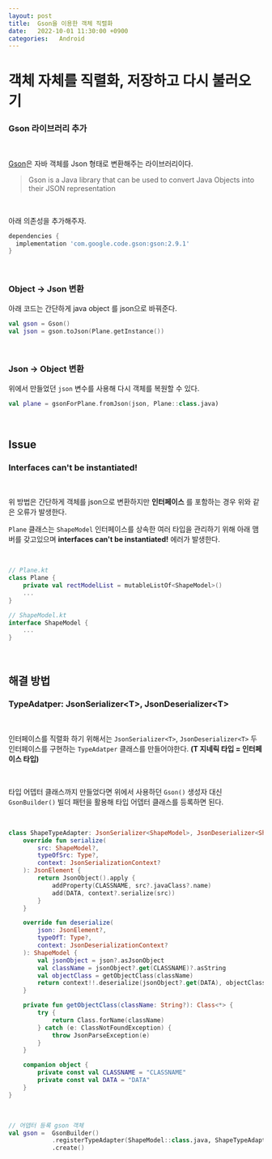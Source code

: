 ```yaml
---
layout: post
title:  Gson을 이용한 객체 직렬화
date:   2022-10-01 11:30:00 +0900
categories:   Android
---
```


# 객체 자체를 직렬화, 저장하고 다시 불러오기

### Gson 라이브러리 추가

<br>

[Gson]은 자바 객체를 Json 형태로 변환해주는 라이브러리이다.
> Gson is a Java library that can be used to convert Java Objects into their JSON representation

[Gson]: https://github.com/google/gson#download

<br>

아래 의존성을 추가해주자.

```Groovy
dependencies {
  implementation 'com.google.code.gson:gson:2.9.1'
}
```

<br>

### Object -> Json 변환

아래 코드는 간단하게 java object 를 json으로 바꿔준다.

```kotlin
val gson = Gson()
val json = gson.toJson(Plane.getInstance())
```

<br>

### Json -> Object 변환

위에서 만들었던 `json` 변수를 사용해 다시 객체를 복원할 수 있다.

```kotlin
val plane = gsonForPlane.fromJson(json, Plane::class.java)
```

<br>

## Issue
### Interfaces can't be instantiated!

<br>

위 방법은 간단하게 객체를 json으로 변환하지만 __인터페이스__ 를 포함하는 경우 위와 같은 오류가 발생한다.

`Plane` 클래스는 `ShapeModel` 인터페이스를 상속한 여러 타입을 관리하기 위해 아래 맴버를 갖고있으며 __interfaces can't be instantiated!__ 에러가 발생한다.

<br>

```kotlin
// Plane.kt
class Plane {
    private val rectModelList = mutableListOf<ShapeModel>()
    ...
}

// ShapeModel.kt
interface ShapeModel {
    ...
}
```

<br>

## 해결 방법 
### TypeAdatper: JsonSerializer\<T>, JsonDeserializer\<T>

<br>

인터페이스를 직렬화 하기 위해서는 `JsonSerializer<T>`, `JsonDeserializer<T>` 두 인터페이스를 구현하는 `TypeAdatper` 클래스를 만들어야한다. __(T 지네릭 타입 = 인터페이스 타입)__

<br>

타입 어뎁터 클래스까지 만들었다면 위에서 사용하던 `Gson()` 생성자 대신 `GsonBuilder()` 빌더 패턴을 활용해 타입 어뎁터 클래스를 등록하면 된다.

<br>

```kotlin
class ShapeTypeAdapter: JsonSerializer<ShapeModel>, JsonDeserializer<ShapeModel> {
    override fun serialize(
        src: ShapeModel?,
        typeOfSrc: Type?,
        context: JsonSerializationContext?
    ): JsonElement {
        return JsonObject().apply {
            addProperty(CLASSNAME, src?.javaClass?.name)
            add(DATA, context?.serialize(src))
        }
    }

    override fun deserialize(
        json: JsonElement?,
        typeOfT: Type?,
        context: JsonDeserializationContext?
    ): ShapeModel {
        val jsonObject = json?.asJsonObject
        val className = jsonObject?.get(CLASSNAME)?.asString
        val objectClass = getObjectClass(className)
        return context!!.deserialize(jsonObject?.get(DATA), objectClass)
    }

    private fun getObjectClass(className: String?): Class<*> {
        try {
            return Class.forName(className)
        } catch (e: ClassNotFoundException) {
            throw JsonParseException(e)
        }
    }

    companion object {
        private const val CLASSNAME = "CLASSNAME"
        private const val DATA = "DATA"
    }
}
```

<br>

```kotlin
// 어뎁터 등록 gson 객체
val gson =  GsonBuilder()
            .registerTypeAdapter(ShapeModel::class.java, ShapeTypeAdapter())
            .create()
```

<br>